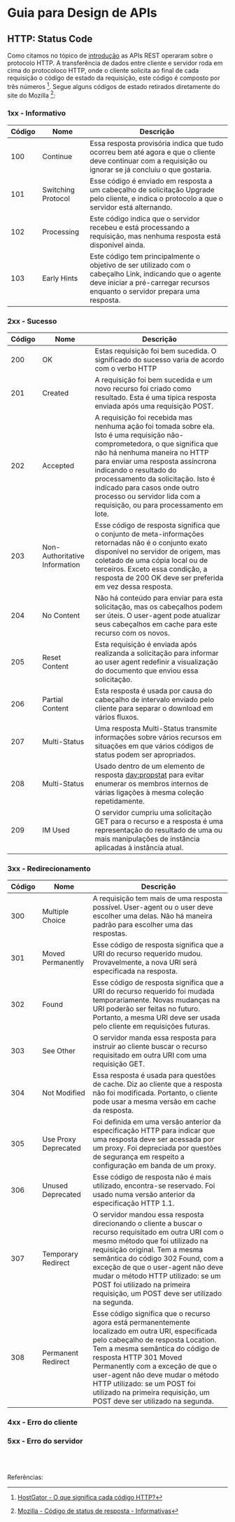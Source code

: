 # Guia para Design de APIs

## HTTP: Status Code

Como citamos no tópico de [introdução](introduction.md#rest) as APIs REST operaram sobre o protocolo HTTP. A transferência de dados entre cliente e servidor roda em cima do protocoloco HTTP, onde o cliente solicita ao final de cada requisição o código de estado da requisição, este código é composto por três números [^1]. Segue alguns códigos de estado retirados diretamente do site do Mozilla [^2]:

### 1xx - Informativo

Código | Nome | Descrição
--- | --- | ---
100 | Continue | Essa resposta provisória indica que tudo ocorreu bem até agora e que o cliente deve continuar com a requisição ou ignorar se já concluiu o que gostaria.
101 | Switching Protocol | Esse código é enviado em resposta a um cabeçalho de solicitação Upgrade pelo cliente, e indica o protocolo a que o servidor está alternando.
102 | Processing | Este código indica que o servidor recebeu e está processando a requisição, mas nenhuma resposta está disponível ainda.
103 | Early Hints | Este código tem principalmente o objetivo de ser utilizado com o cabeçalho Link, indicando que o agente deve iniciar a pré-carregar recursos enquanto o servidor prepara uma resposta.

### 2xx - Sucesso

Código | Nome | Descrição
--- | --- | ---
200 | OK | Estas requisição foi bem sucedida. O significado do sucesso varia de acordo com o verbo HTTP
201 | Created | A requisição foi bem sucedida e um novo recurso foi criado como resultado. Esta é uma tipica resposta enviada após uma requisição POST.
202 | Accepted | A requisição foi recebida mas nenhuma ação foi tomada sobre ela. Isto é uma requisição não-comprometedora, o que significa que não há nenhuma maneira no HTTP para enviar uma resposta assíncrona indicando o resultado do processamento da solicitação. Isto é indicado para casos onde outro processo ou servidor lida com a requisição, ou para processamento em lote.
203 | Non-Authoritative Information | Esse código de resposta significa que o conjunto de meta-informações retornadas não é o conjunto exato disponível no servidor de origem, mas coletado de uma cópia local ou de terceiros. Exceto essa condição, a resposta de 200 OK deve ser preferida em vez dessa resposta.
204 | No Content | Não há conteúdo para enviar para esta solicitação, mas os cabeçalhos podem ser úteis. O user-agent pode atualizar seus cabeçalhos em cache para este recurso com os novos.
205 | Reset Content | Esta requisição é enviada após realizanda a solicitação para informar ao user agent redefinir a visualização do documento que enviou essa solicitação.
206 | Partial Content | Esta resposta é usada por causa do cabeçalho de intervalo enviado pelo cliente para separar o download em vários fluxos.
207 | Multi-Status | Uma resposta Multi-Status transmite informações sobre vários recursos em situações em que vários códigos de status podem ser apropriados.
208 | Multi-Status | Usado dentro de um elemento de resposta <dav:propstat> para evitar enumerar os membros internos de várias ligações à mesma coleção repetidamente.
209 | IM Used | O servidor cumpriu uma solicitação GET para o recurso e a resposta é uma representação do resultado de uma ou mais manipulações de instância aplicadas à instância atual.

### 3xx - Redirecionamento

Código | Nome | Descrição
--- | --- | ---
300 | Multiple Choice | A requisição tem mais de uma resposta possível. User-agent ou o user deve escolher uma delas. Não há maneira padrão para escolher uma das respostas.
301 | Moved Permanently | Esse código de resposta significa que a URI do recurso requerido mudou. Provavelmente, a nova URI será especificada na resposta.
302 | Found | Esse código de resposta significa que a URI do recurso requerido foi mudada temporariamente. Novas mudanças na URI poderão ser feitas no futuro. Portanto, a mesma URI deve ser usada pelo cliente em requisições futuras.
303 | See Other | O servidor manda essa resposta para instruir ao cliente buscar o recurso requisitado em outra URI com uma requisição GET.
304 | Not Modified | Essa resposta é usada para questões de cache. Diz ao cliente que a resposta não foi modificada. Portanto, o cliente pode usar a mesma versão em cache da resposta.
305 | Use Proxy Deprecated | Foi definida em uma versão anterior da especificação HTTP para indicar que uma resposta deve ser acessada por um proxy. Foi depreciada por questões de segurança em respeito a configuração em banda de um proxy.
306 | Unused Deprecated | Esse código de resposta não é mais utilizado, encontra-se reservado. Foi usado numa versão anterior da especificação HTTP 1.1.
307 | Temporary Redirect | O servidor mandou essa resposta direcionando o cliente a buscar o recurso requisitado em outra URI com o mesmo método que foi utilizado na requisição original. Tem a mesma semântica do código 302 Found, com a exceção de que o user-agent não deve mudar o método HTTP utilizado: se um POST foi utilizado na primeira requisição, um POST deve ser utilizado na segunda.
308 | Permanent Redirect | Esse código significa que o recurso agora está permanentemente localizado em outra URI, especificada pelo cabeçalho de resposta Location. Tem a mesma semântica do código de resposta HTTP 301 Moved Permanently  com a exceção de que o user-agent não deve mudar o método HTTP utilizado: se um POST foi utilizado na primeira requisição, um POST deve ser utilizado na segunda.

### 4xx - Erro do cliente


### 5xx - Erro do servidor


<br><br>

Referências:

[^1]: [HostGator - O que significa cada código HTTP?](https://www.hostgator.com.br/guias/http-status-code-como-resolver/#h-o-que-significa-cada-c-digo-http)
[^2]: [Mozilla - Código de status de resposta - Informativas](https://developer.mozilla.org/pt-BR/docs/Web/HTTP/Status)
